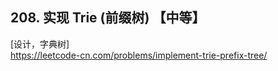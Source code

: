 ## 208. 实现 Trie (前缀树) 【中等】    
[设计，字典树]    
https://leetcode-cn.com/problems/implement-trie-prefix-tree/    

